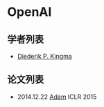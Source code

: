 # OpenAI

## 学者列表

- [Diederik P. Kingma](../Authors/Diederik_P._Kingma.md)


## 论文列表

- 2014.12.22 [Adam](../Modules/Optim/2014.12.22_Adam.md) ICLR 2015